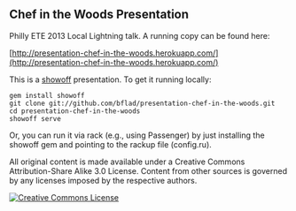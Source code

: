 ## Chef in the Woods Presentation

Philly ETE 2013 Local Lightning talk. A running copy can be found here:

[http://presentation-chef-in-the-woods.herokuapp.com/](http://presentation-chef-in-the-woods.herokuapp.com/)

This is a [showoff](http://github.com/schacon/showoff) presentation. To get it running locally:

    gem install showoff
    git clone git://github.com/bflad/presentation-chef-in-the-woods.git
    cd presentation-chef-in-the-woods
    showoff serve

Or, you can run it via rack (e.g., using Passenger) by just installing the showoff gem and pointing to the rackup file (config.ru).

All original content is made available under a Creative Commons Attribution-Share Alike 3.0 License.
Content from other sources is governed by any licenses imposed by the respective authors.

<a rel="license" href="http://creativecommons.org/licenses/by-sa/3.0/us/"><img alt="Creative Commons License" style="border-width:0" src="http://i.creativecommons.org/l/by-sa/3.0/us/80x15.png" /></a>
